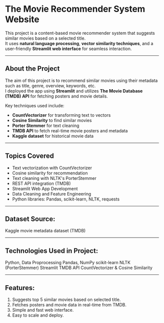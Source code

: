 # The Movie Recommender System Website

This project is a content-based movie recommender system that suggests similar movies based on a selected title.  
It uses **natural language processing**, **vector similarity techniques**, and a user-friendly **Streamlit web interface** for seamless interaction.

---

## About the Project

The aim of this project is to recommend similar movies using their metadata such as title, genre, overview, keywords, etc.  
I deployed the app using **Streamlit** and utilizes **The Movie Database (TMDB) API** for fetching posters and movie details.  

Key techniques used include:
- **CountVectorizer** for transforming text to vectors
- **Cosine Similarity** to find similar movies
- **Porter Stemmer** for text cleaning
- **TMDB API** to fetch real-time movie posters and metadata
- **Kaggle dataset** for historical movie data

---

## Topics Covered

- Text vectorization with CountVectorizer
- Cosine similarity for recommendation
- Text cleaning with NLTK's PorterStemmer
- REST API integration (TMDB)
- Streamlit Web App Development
- Data Cleaning and Feature Engineering
- Python libraries: Pandas, scikit-learn, NLTK, requests

---

## Dataset Source:

Kaggle movie metadata dataset  (TMDB)

---

## Technologies Used in Project:

Python, Data Proprocessing
Pandas, NumPy
scikit-learn
NLTK (PorterStemmer)
Streamlit
TMDB API
CountVectorizer & Cosine Similarity

---

## Features:

1. Suggests top 5 similar movies based on selected title.
2. Fetches posters and movie data in real-time from TMDB.
3. Simple and fast web interface.
4. Easy to scale and deploy.
